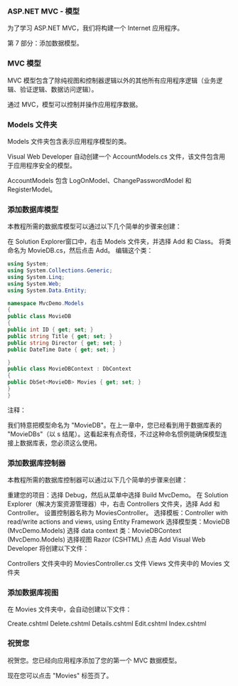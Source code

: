 ### ASP.NET MVC - 模型
为了学习 ASP.NET MVC，我们将构建一个 Internet 应用程序。

第 7 部分：添加数据模型。

### MVC 模型
MVC 模型包含了除纯视图和控制器逻辑以外的其他所有应用程序逻辑（业务逻辑、验证逻辑、数据访问逻辑）。

通过 MVC，模型可以控制并操作应用程序数据。

### Models 文件夹
Models 文件夹包含表示应用程序模型的类。

Visual Web Developer 自动创建一个 AccountModels.cs 文件，该文件包含用于应用程序安全的模型。

AccountModels 包含 LogOnModel、ChangePasswordModel 和 RegisterModel。

### 添加数据库模型
本教程所需的数据库模型可以通过以下几个简单的步骤来创建：

在 Solution Explorer窗口中，右击 Models 文件夹，并选择 Add 和 Class。
将类命名为 MovieDB.cs，然后点击 Add。
编辑这个类：
```c#
using System;
using System.Collections.Generic;
using System.Linq;
using System.Web;
using System.Data.Entity;

namespace MvcDemo.Models
{
public class MovieDB
{
public int ID { get; set; }
public string Title { get; set; }
public string Director { get; set; }
public DateTime Date { get; set; }

}
public class MovieDBContext : DbContext
{
public DbSet<MovieDB> Movies { get; set; }
}
}
```
注释：

我们特意把模型命名为 "MovieDB"。在上一章中，您已经看到用于数据库表的 "MovieDBs"（以 s 结尾）。这看起来有点奇怪，不过这种命名惯例能确保模型连接上数据库表，您必须这么使用。

### 添加数据库控制器
本教程所需的数据库控制器可以通过以下几个简单的步骤来创建：

重建您的项目：选择 Debug，然后从菜单中选择 Build MvcDemo。
在 Solution Explorer（解决方案资源管理器）中，右击 Controllers 文件夹，选择 Add 和 Controller。
设置控制器名称为 MoviesController。
选择模板：Controller with read/write actions and views, using Entity Framework
选择模型类：MovieDB (MvcDemo.Models)
选择 data context 类：MovieDBContext (MvcDemo.Models)
选择视图 Razor (CSHTML)
点击 Add
Visual Web Developer 将创建以下文件：

Controllers 文件夹中的 MoviesController.cs 文件
Views 文件夹中的 Movies 文件夹
### 添加数据库视图
在 Movies 文件夹中，会自动创建以下文件：

Create.cshtml
Delete.cshtml
Details.cshtml
Edit.cshtml
Index.cshtml
### 祝贺您
祝贺您。您已经向应用程序添加了您的第一个 MVC 数据模型。

现在您可以点击 "Movies" 标签页了。